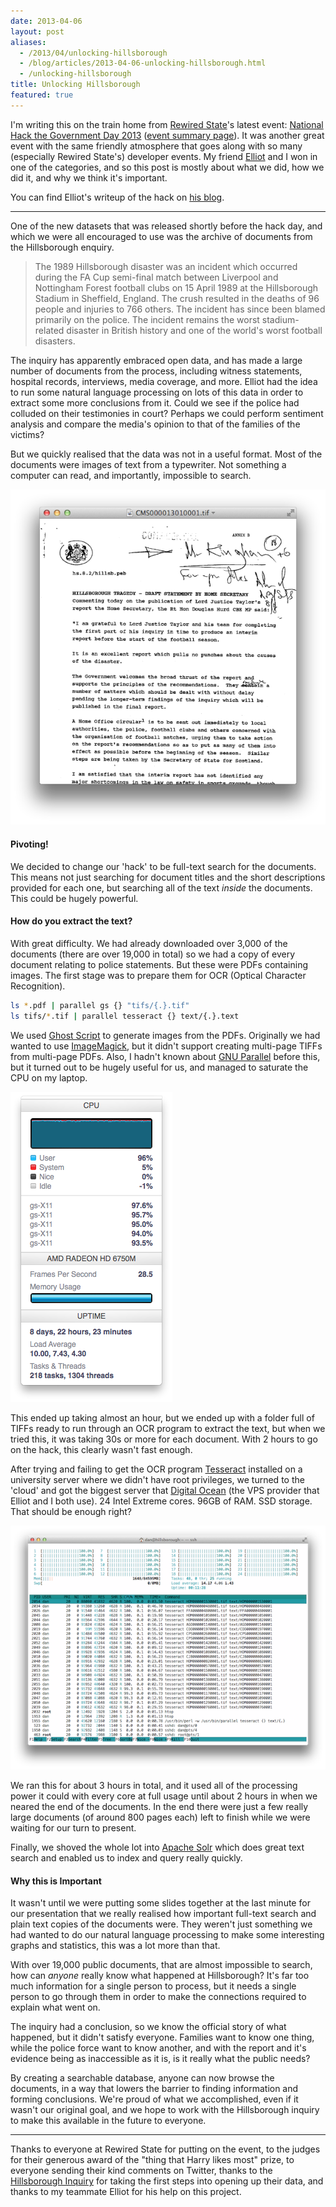 ```yaml
---
date: 2013-04-06
layout: post
aliases:
  - /2013/04/unlocking-hillsborough
  - /blog/articles/2013-04-06-unlocking-hillsborough.html
  - /unlocking-hillsborough
title: Unlocking Hillsborough
featured: true
---
```


I'm writing this on the train home from [Rewired State](http://rewiredstate.org)'s latest event: [National Hack the Government Day 2013](http://rewiredstate.org/hacks/national-hack-the-government-2013) ([event summary page](http://eventifier.co/event/nhtg13/)). It was another great event with the same friendly atmosphere that goes along with so many (especially Rewired State's) developer events. My friend [Elliot](http://twitter.com/elliotjh) and I won in one of the categories, and so this post is mostly about what we did, how we did it, and why we think it's important.

You can find Elliot's writeup of the hack on [his blog](http://blog.resborand.co.uk/Hillsborough%20Unlocked%20-%20How%20We%20Did%20It).

---

One of the new datasets that was released shortly before the hack day, and which we were all encouraged to use was the archive of documents from the Hillsborough enquiry.

> The 1989 Hillsborough disaster was an incident which occurred during the FA Cup semi-final match between Liverpool and Nottingham Forest football clubs on 15 April 1989 at the Hillsborough Stadium in Sheffield, England. The crush resulted in the deaths of 96 people and injuries to 766 others. The incident has since been blamed primarily on the police. The incident remains the worst stadium-related disaster in British history and one of the world's worst football disasters.

The inquiry has apparently embraced open data, and has made a large number of documents from the process, including witness statements, hospital records, interviews, media coverage, and more. Elliot had the idea to run some natural language processing on lots of this data in order to extract some more conclusions from it. Could we see if the police had colluded on their testimonies in court? Perhaps we could perform sentiment analysis and compare the media's opinion to that of the families of the victims?

But we quickly realised that the data was not in a useful format. Most of the documents were images of text from a typewriter. Not something a computer can read, and importantly, impossible to search.

![A scan of a Hillsborough document](/posts/images/hillsborough-original-document.png)

#### Pivoting!

We decided to change our 'hack' to be full-text search for the documents. This means not just searching for document titles and the short descriptions provided for each one, but searching all of the text _inside_ the documents. This could be hugely powerful.

#### How do you extract the text?

With great difficulty. We had already downloaded over 3,000 of the documents (there are over 19,000 in total) so we had a copy of every document relating to police statements. But these were PDFs containing images. The first stage was to prepare them for OCR (Optical Character Recognition).

```bash
ls *.pdf | parallel gs {} "tifs/{.}.tif"
ls tifs/*.tif | parallel tesseract {} text/{.}.text
```

We used [Ghost Script](http://www.ghostscript.com/) to generate images from the PDFs. Originally we had wanted to use [ImageMagick](http://www.imagemagick.org/), but it didn't support creating multi-page TIFFs from multi-page PDFs. Also, I hadn't known about [GNU Parallel](http://www.gnu.org/software/parallel/) before this, but it turned out to be hugely useful for us, and managed to saturate the CPU on my laptop.

![CPU usage when OCR'ing the Hillsborough documents](/posts/images/hillsborough-laptop-cpu.png)

This ended up taking almost an hour, but we ended up with a folder full of TIFFs ready to run through an OCR program to extract the text, but when we tried this, it was taking 30s or more for each document. With 2 hours to go on the hack, this clearly wasn't fast enough.

After trying and failing to get the OCR program [Tesseract](https://code.google.com/p/tesseract-ocr/) installed on a university server where we didn't have root privileges, we turned to the 'cloud' and got the biggest server that [Digital Ocean](http://digitalocean.com) (the VPS provider that Elliot and I both use). 24 Intel Extreme cores. 96GB of RAM. SSD storage. That should be enough right?

![CPU usage on the server OCR'ing all of the documents](/posts/images/hillsborough-server-cpu.png)

We ran this for about 3 hours in total, and it used all of the processing power it could with every core at full usage until about 2 hours in when we neared the end of the documents. In the end there were just a few really large documents (of around 800 pages each) left to finish while we were waiting for our turn to present.

Finally, we shoved the whole lot into [Apache Solr](http://lucene.apache.org/solr/) which does great text search and enabled us to index and query really quickly.

#### Why this is Important

It wasn't until we were putting some slides together at the last minute for our presentation that we really realised how important full-text search and plain text copies of the documents were. They weren't just something we had wanted to do our natural language processing to make some interesting graphs and statistics, this was a lot more than that.

With over 19,000 public documents, that are almost impossible to search, how can _anyone_ really know what happened at Hillsborough? It's far too much information for a single person to process, but it needs a single person to go through them in order to make the connections required to explain what went on.

The inquiry had a conclusion, so we know the official story of what happened, but it didn't satisfy everyone. Families want to know one thing, while the police force want to know another, and with the report and it's evidence being as inaccessible as it is, is it really what the public needs?

By creating a searchable database, anyone can now browse the documents, in a way that lowers the barrier to finding information and forming conclusions. We're proud of what we accomplished, even if it wasn't our original goal, and we hope to work with the Hillsborough inquiry to make this available in the future to everyone.

---

Thanks to everyone at Rewired State for putting on the event, to the judges for their generous award of the "thing that Harry likes most" prize, to everyone sending their kind comments on Twitter, thanks to the [Hillsborough Inquiry](http://hillsborough.independent.gov.uk/) for taking the first steps into opening up their data, and thanks to my teammate Elliot for his help on this project.

